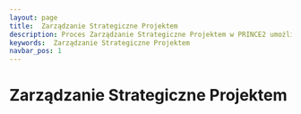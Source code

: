 ```yaml
---
layout: page
title:  Zarządzanie Strategiczne Projektem
description: Proces Zarządzanie Strategiczne Projektem w PRINCE2 umożliwia Komitetowi Sterującemu przyjęcie odpowiedzialności za powodzenie projektu poprzez podejmowanie kluczowych decyzji.
keywords:  Zarządzanie Strategiczne Projektem
navbar_pos: 1
---
```

#  Zarządzanie Strategiczne Projektem
